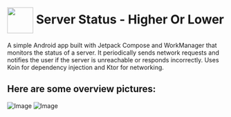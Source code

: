 # <img src="https://github.com/user-attachments/assets/b470d2ae-4dd1-4e4a-9b72-4f362bb2b9e8" width="60" height="60" align="center" /> Server Status - Higher Or Lower
A simple Android app built with Jetpack Compose and WorkManager that monitors the status of a server. It periodically sends network requests and notifies the user if the server is unreachable or responds incorrectly. Uses Koin for dependency injection and Ktor for networking.

## Here are some overview pictures:
![Image](https://github.com/user-attachments/assets/1fa3f082-28ff-4e2e-aa55-2670edb61fab)
![Image](https://github.com/user-attachments/assets/6ca6d2c3-3e7c-4254-b2cf-3a788a348c90)
